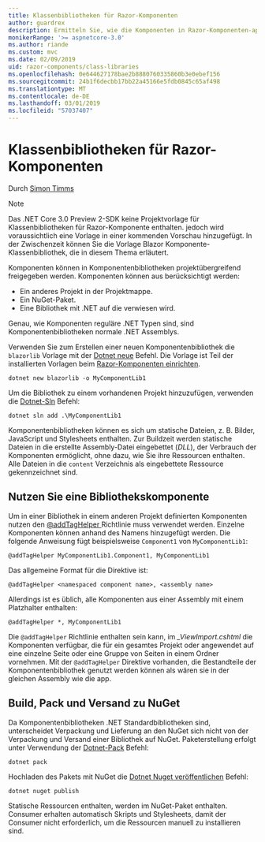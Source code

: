 ```yaml
---
title: Klassenbibliotheken für Razor-Komponenten
author: guardrex
description: Ermitteln Sie, wie die Komponenten in Razor-Komponenten-apps aus einer externen Komponentenbibliothek aufgenommen werden können.
monikerRange: '>= aspnetcore-3.0'
ms.author: riande
ms.custom: mvc
ms.date: 02/09/2019
uid: razor-components/class-libraries
ms.openlocfilehash: 0e644627178bae2b8880760335860b3e0ebef156
ms.sourcegitcommit: 24b1f6decbb17bb22a45166e5fdb0845c65af498
ms.translationtype: MT
ms.contentlocale: de-DE
ms.lasthandoff: 03/01/2019
ms.locfileid: "57037407"
---
```

# <a name="razor-components-class-libraries"></a>Klassenbibliotheken für Razor-Komponenten

Durch [Simon Timms](https://github.com/stimms)

> [!NOTE]
> Das .NET Core 3.0 Preview 2-SDK keine Projektvorlage für Klassenbibliotheken für Razor-Komponente enthalten. jedoch wird voraussichtlich eine Vorlage in einer kommenden Vorschau hinzugefügt. In der Zwischenzeit können Sie die Vorlage Blazor Komponente-Klassenbibliothek, die in diesem Thema erläutert.

Komponenten können in Komponentenbibliotheken projektübergreifend freigegeben werden. Komponenten können aus berücksichtigt werden:

* Ein anderes Projekt in der Projektmappe.
* Ein NuGet-Paket.
* Eine Bibliothek mit .NET auf die verwiesen wird.

Genau, wie Komponenten reguläre .NET Typen sind, sind Komponentenbibliotheken normale .NET Assemblys.

Verwenden Sie zum Erstellen einer neuen Komponentenbibliothek die `blazorlib` Vorlage mit der [Dotnet neue](/dotnet/core/tools/dotnet-new) Befehl. Die Vorlage ist Teil der installierten Vorlagen beim [Razor-Komponenten einrichten](xref:razor-components/get-started).

```console
dotnet new blazorlib -o MyComponentLib1
```

Um die Bibliothek zu einem vorhandenen Projekt hinzuzufügen, verwenden die [Dotnet-Sln](/dotnet/core/tools/dotnet-sln) Befehl:

```console
dotnet sln add .\MyComponentLib1
```

Komponentenbibliotheken können es sich um statische Dateien, z. B. Bilder, JavaScript und Stylesheets enthalten. Zur Buildzeit werden statische Dateien in die erstellte Assembly-Datei eingebettet (*DLL*), der Verbrauch der Komponenten ermöglicht, ohne dazu, wie Sie ihre Ressourcen enthalten. Alle Dateien in die `content` Verzeichnis als eingebettete Ressource gekennzeichnet sind. 

## <a name="consume-a-library-component"></a>Nutzen Sie eine Bibliothekskomponente

Um in einer Bibliothek in einem anderen Projekt definierten Komponenten nutzen den [ @addTagHelper ](/aspnet/core/mvc/views/tag-helpers/intro#add-helper-label) Richtlinie muss verwendet werden. Einzelne Komponenten können anhand des Namens hinzugefügt werden. Die folgende Anweisung fügt beispielsweise `Component1` von `MyComponentLib1`:

```cshtml
@addTagHelper MyComponentLib1.Component1, MyComponentLib1
```

Das allgemeine Format für die Direktive ist:

```cshtml
@addTagHelper <namespaced component name>, <assembly name>
```

Allerdings ist es üblich, alle Komponenten aus einer Assembly mit einem Platzhalter enthalten:

```cshtml
@addTagHelper *, MyComponentLib1
```

Die `@addTagHelper` Richtlinie enthalten sein kann, im *_ViewImport.cshtml* die Komponenten verfügbar, die für ein gesamtes Projekt oder angewendet auf eine einzelne Seite oder eine Gruppe von Seiten in einem Ordner vornehmen. Mit der `@addTagHelper` Direktive vorhanden, die Bestandteile der Komponentenbibliothek genutzt werden können als wären sie in der gleichen Assembly wie die app. 

## <a name="build-pack-and-ship-to-nuget"></a>Build, Pack und Versand zu NuGet

Da Komponentenbibliotheken .NET Standardbibliotheken sind, unterscheidet Verpackung und Lieferung an den NuGet sich nicht von der Verpackung und Versand einer Bibliothek auf NuGet. Paketerstellung erfolgt unter Verwendung der [Dotnet-Pack](/dotnet/core/tools/dotnet-pack) Befehl:

```console
dotnet pack
```

Hochladen des Pakets mit NuGet die [Dotnet Nuget veröffentlichen](/dotnet/core/tools/dotnet-nuget-push) Befehl:

```console
dotnet nuget publish
```

Statische Ressourcen enthalten, werden im NuGet-Paket enthalten. Consumer erhalten automatisch Skripts und Stylesheets, damit der Consumer nicht erforderlich, um die Ressourcen manuell zu installieren sind.
